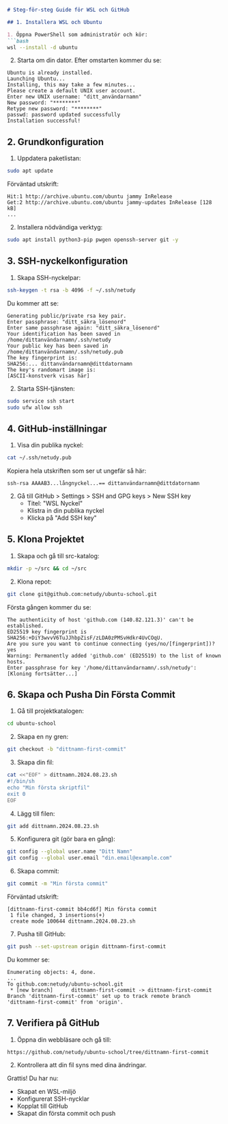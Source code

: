 
```markdown
# Steg-för-steg Guide för WSL och GitHub

## 1. Installera WSL och Ubuntu

1. Öppna PowerShell som administratör och kör:
```bash
wsl --install -d ubuntu
```

2. Starta om din dator. Efter omstarten kommer du se:
```
Ubuntu is already installed.
Launching Ubuntu...
Installing, this may take a few minutes...
Please create a default UNIX user account.
Enter new UNIX username: "ditt_användarnamn"
New password: "********"
Retype new password: "********"
passwd: password updated successfully
Installation successful!
```

## 2. Grundkonfiguration

1. Uppdatera paketlistan:
```bash
sudo apt update
```
Förväntad utskrift:
```
Hit:1 http://archive.ubuntu.com/ubuntu jammy InRelease
Get:2 http://archive.ubuntu.com/ubuntu jammy-updates InRelease [128 kB]
...
```

2. Installera nödvändiga verktyg:
```bash
sudo apt install python3-pip pwgen openssh-server git -y
```

## 3. SSH-nyckelkonfiguration

1. Skapa SSH-nyckelpar:
```bash
ssh-keygen -t rsa -b 4096 -f ~/.ssh/netudy
```
Du kommer att se:
```
Generating public/private rsa key pair.
Enter passphrase: "ditt_säkra_lösenord"
Enter same passphrase again: "ditt_säkra_lösenord"
Your identification has been saved in /home/dittanvändarnamn/.ssh/netudy
Your public key has been saved in /home/dittanvändarnamn/.ssh/netudy.pub
The key fingerprint is:
SHA256:... dittanvändarnamn@dittdatornamn
The key's randomart image is:
[ASCII-konstverk visas här]
```

2. Starta SSH-tjänsten:
```bash
sudo service ssh start
sudo ufw allow ssh
```

## 4. GitHub-inställningar

1. Visa din publika nyckel:
```bash
cat ~/.ssh/netudy.pub
```
Kopiera hela utskriften som ser ut ungefär så här:
```
ssh-rsa AAAAB3...långnyckel...== dittanvändarnamn@dittdatornamn
```

2. Gå till GitHub > Settings > SSH and GPG keys > New SSH key
   - Titel: "WSL Nyckel"
   - Klistra in din publika nyckel
   - Klicka på "Add SSH key"

## 5. Klona Projektet

1. Skapa och gå till src-katalog:
```bash
mkdir -p ~/src && cd ~/src
```

2. Klona repot:
```bash
git clone git@github.com:netudy/ubuntu-school.git
```
Första gången kommer du se:
```
The authenticity of host 'github.com (140.82.121.3)' can't be established.
ED25519 key fingerprint is SHA256:+DiY3wvvV6TuJJhbpZisF/zLDA0zPMSvHdkr4UvCOqU.
Are you sure you want to continue connecting (yes/no/[fingerprint])? yes
Warning: Permanently added 'github.com' (ED25519) to the list of known hosts.
Enter passphrase for key '/home/dittanvändarnamn/.ssh/netudy':
[Kloning fortsätter...]
```

## 6. Skapa och Pusha Din Första Commit

1. Gå till projektkatalogen:
```bash
cd ubuntu-school
```

2. Skapa en ny gren:
```bash
git checkout -b "dittnamn-first-commit"
```

3. Skapa din fil:
```bash
cat <<"EOF" > dittnamn.2024.08.23.sh
#!/bin/sh
echo "Min första skriptfil"
exit 0
EOF
```

4. Lägg till filen:
```bash
git add dittnamn.2024.08.23.sh
```

5. Konfigurera git (gör bara en gång):
```bash
git config --global user.name "Ditt Namn"
git config --global user.email "din.email@example.com"
```

6. Skapa commit:
```bash
git commit -m "Min första commit"
```
Förväntad utskrift:
```
[dittnamn-first-commit bb4cd6f] Min första commit
 1 file changed, 3 insertions(+)
 create mode 100644 dittnamn.2024.08.23.sh
```

7. Pusha till GitHub:
```bash
git push --set-upstream origin dittnamn-first-commit
```
Du kommer se:
```
Enumerating objects: 4, done.
...
To github.com:netudy/ubuntu-school.git
 * [new branch]      dittnamn-first-commit -> dittnamn-first-commit
Branch 'dittnamn-first-commit' set up to track remote branch 'dittnamn-first-commit' from 'origin'.
```

## 7. Verifiera på GitHub

1. Öppna din webbläsare och gå till:
```
https://github.com/netudy/ubuntu-school/tree/dittnamn-first-commit
```
2. Kontrollera att din fil syns med dina ändringar.

Grattis! Du har nu:
- Skapat en WSL-miljö
- Konfigurerat SSH-nycklar
- Kopplat till GitHub
- Skapat din första commit och push
```
